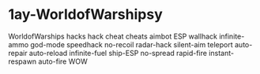 # 1ay-WorldofWarshipsy
WorldofWarships hacks hack cheat cheats aimbot ESP wallhack infinite-ammo god-mode speedhack no-recoil radar-hack silent-aim teleport auto-repair auto-reload infinite-fuel ship-ESP no-spread rapid-fire instant-respawn auto-fire WOW
